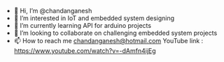 - 👋 Hi, I’m @chandanganesh
- 👀 I’m interested in IoT and embedded system designing
- 🌱 I’m currently learning API for arduino projects
- 💞️ I’m looking to collaborate on challenging embedded system projects
- 📫 How to reach me chandanganesh@hotmail.com
 YouTube link : https://www.youtube.com/watch?v=-dAmfn4ijEg

<!---
chandanganesh/chandanganesh is a ✨ special ✨ repository because its `README.md` (this file) appears on your GitHub profile.
You can click the Preview link to take a look at your changes.
--->
